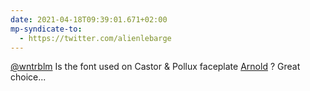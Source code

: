 ```yaml
---
date: 2021-04-18T09:39:01.671+02:00
mp-syndicate-to:
  - https://twitter.com/alienlebarge
---
```

[@wntrblm](https://www.twitter.com/wntrblm) Is the font used on Castor & Pollux faceplate [Arnold](https://www.futurefonts.xyz/rudiger/arnold) ? 
Great choice...
